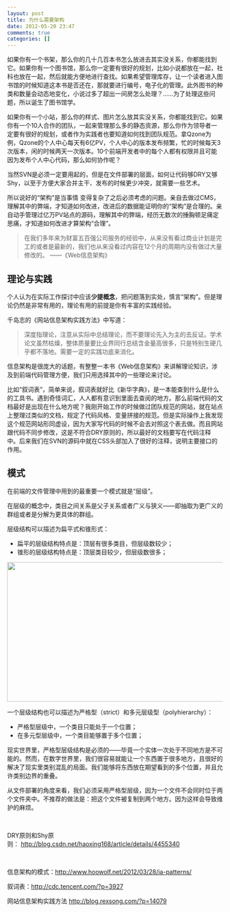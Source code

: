 ```yaml
---
layout: post
title: 为什么需要架构
date: 2012-05-20 23:47
comments: true
categories: []
---
```

如果你有一个书架，那么你的几十几百本书怎么放进去其实没关系，你都能找到它。如果你有一个图书馆，那么你一定要有很好的规划，比如小说都放在一起，社科也放在一起，然后就能方便地进行查找。如果希望管理库存，让一个读者进入图书馆的时候知道这本书是否还在，那就要进行编号，电子化的管理。此外图书的种类和数量会动态地变化，小说过多了超出一间房怎么处理？……为了处理这些问题，所以诞生了图书馆学。

如果你有一个小站，那么你的样式、图片怎么放其实没关系，你都能找到它。如果你有一个10人合作的团队，一起来管理那么多的静态资源，那么你作为领导者一定要有很好的规划，或者作为实践者也要知道如何找到团队规范。拿Qzone为例，Qzone的个人中心每天有6亿PV，个人中心的版本发布频繁，忙的时候每天3次版本，闲的时候两天一次版本。10个前端开发者中的每个人都有权限并且可能因为发布个人中心代码，那么如何协作呢？

当然SVN是必须一定要用起的，但是在文件部署的层面，如何让代码够DRY又够Shy，以至于方便大家合并主干、发布的时候更少冲突，就需要一些艺术。

所以说好的“架构”是当事情 变得复杂了之后必须考虑的问题。亲自去做过CMS，理解其中的弊端，才知道如何改进，改进后的数据能证明你的“架构”是合理的。亲自动手管理过亿万PV站点的源码，理解其中的弊端，经历无数次的捶胸顿足痛定思痛，才知道如何改进才算架构“合理”。
<blockquote>在我们多年来为财富五百强公司服务的经验中，从来没有看过商业计划是完工的或者是最新的，我们也从来没看过内容在12个月的周期内没有做过大量修改的。
——《Web信息架构》</blockquote>
<h2>理论与实践</h2>
个人认为在实际工作探讨中应该<strong>少提概念</strong>，把问题落到实处，慎言“架构”。但是理论仍然是非常有用的，理论有用的前提是你有丰富的实践经验。

千岛志的《网站信息架构实践方法》中写道：
<blockquote>深度指理论，注意从实际中总结理论，而不要理论先入为主的去反证。学术论文虽然枯燥，整体质量要比业界同行总结含金量高很多，只是特别生硬几乎都不落地。需要一定的实践功底来消化。</blockquote>
信息架构是很庞大的话题，有整整一本书《Web信息架构》来讲解理论知识，涉及到前端代码管理方便，我们只用选择其中的一些理论来讨论。

比如“叙词表”，简单来说，叙词表就好比《新华字典》，是一本能查到什么是什么的工具书。遇到奇怪词汇，人人都有意识到里面去查阅的地方。那么前端代码的文档最好是出现在什么地方呢？我刚开始工作的时候做过团队规范的网站，就在站点上整理过类似的文档，规定了代码风格、变量拼接的规范。但是实际操作上我发现这个规范网站形同虚设，因为大家写代码的时候不会去对照这个表去做。而且网站跟代码不同步修改，这是不符合DRY原则的，所以最好的文档要写在代码注释中。后来我们在SVN的源码中就在CSS头部加入了很好的注释，说明主要接口的作用。
<h2>模式</h2>
在前端的文件管理中用到的最重要一个模式就是“层级”。

在层级的概念中，类目之间关系是父子关系或者广义与狭义——即抽取为更广义的群组或者是分解为更具体的群组。

层级结构可以描述为扁平式和锥形式：
<ul>
	<li>扁平的层级结构特点是：顶层有很多类目，但层级数较少；</li>
	<li>锥形的层级结构特点是：顶层类目较少，但层级数很多；</li>
</ul>
<a href="http://yuguo.us/weblog/files/2012/05/ia-1.png"><img class="aligncenter size-full wp-image-1199" title="ia-1" src="http://yuguo.us/weblog/files/2012/05/ia-1.png" alt="" width="562" height="325" data-pinit="registered" /></a>

一个层级结构也可以描述为严格型（strict）和多元层级型（polyhierarchy）：
<ul>
	<li>严格型层级中，一个类目只能处于一个位置；</li>
	<li>在多元型层级中，一个类目能够置于多个位置；</li>
</ul>
现实世界里，严格型层级结构是必须的——毕竟一个实体一次处于不同地方是不可能的。然而，在数字世界里，我们很容易就能让一个东西置于很多地方，且很好的解决了现实里类别混乱的局面。我们能够将东西放在期望看到的多个位置，并且允许类别边界的重叠。

从文件部署的角度来看，我们必须采用严格型层级，因为一个文件不会同时位于两个文件夹中。不推荐的做法是：把这个文件被复制到两个地方。因为这样会导致维护的麻烦。

&nbsp;

DRY原则和Shy原则： <a href="http://blog.csdn.net/haoxing168/article/details/4455340">http://blog.csdn.net/haoxing168/article/details/4455340</a>

&nbsp;

信息架构的模式：<a href="http://www.hoowolf.net/2012/03/28/ia-patterns/">http://www.hoowolf.net/2012/03/28/ia-patterns/</a>

叙词表：<a href="http://cdc.tencent.com/?p=3927">http://cdc.tencent.com/?p=3927</a>

网站信息架构实践方法 <a href="http://blog.rexsong.com/?p=14079">http://blog.rexsong.com/?p=14079</a>

&nbsp;
